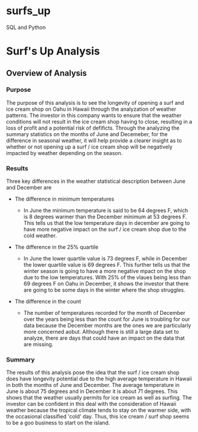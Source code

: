 # surfs_up
SQL and Python

# Surf's Up Analysis
## Overview of Analysis
### Purpose
The purpose of this analysis is to see the longevity of opening a surf and ice cream shop on Oahu in Hawaii through the analyzation of weather patterns. The investor in this company wants to ensure that the weather conditions will not result in the ice cream shop having to close, resulting in a loss of profit and a potential risk of defificts. Through the analyzing the summary statistics on the months of June and Decemeber, for the difference in seasonal weather, it will help provide a clearer insight as to whether or not opening up a surf / ice cream shop will be negatively impacted by weather depending on the season. 

### Results 

Three key differences in the weather statistical description between June and December are
  - The difference in minimum temperatures
    - In June the minimum temperature is said to be 64 degrees F, which is 8 degrees warmer than the    December minimum at 53 degrees F. This tells us that the low temperature days in december are going to have more negative impact on the surf / ice cream shop due to the cold weather. 
    
  - The difference in the 25% quartile
     - In June the lower quartile value is 73 degrees F, while in December the lower quartile value is 69 degrees F. This further tells us that the winter season is going to have a more negative mpact on the shop due to the low temperatures. With 25% of the vlaues being less than 69 degrees F on Oahu in December, it shows the investor that there are going to be some days in the winter where the shop struggles. 
  
  - The difference in the count
    - The number of temperatures recorded for the month of December over the years being less than the count for June is troubling for our data because the December months are the ones we are particularly more concerned aobut. Although there is still a large data set to analyze, there are days that could have an impact on the data that are missing.
    
### Summary 
The results of this analysis pose the idea that the surf / ice cream shop does have longevity potential due to the high average temperature in Hawaii in both the months of June and December. The average temperature in June is about 75 degrees and in December it is about 71 degrees. This shows that the weather usually permits for ice cream as well as surfing. The investor can be confident in this deal with the consideration of Hawaii weather because the tropical climate tends to stay on the warmer side, with the occasional classified 'cold' day. Thus, this ice cream / surf shop seems to be a goo business to start on the island. 
